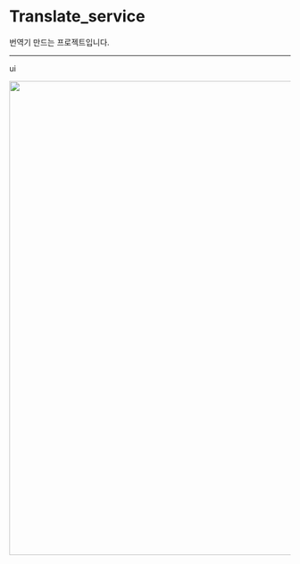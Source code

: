 # Translate_service
번역기 만드는 프로젝트입니다.

---
ui
<div>
  <img 
  width="850" 
  src="https://user-images.githubusercontent.com/34119646/71658042-bc396600-2d85-11ea-9603-689b91b508f4.JPG">
</div>

